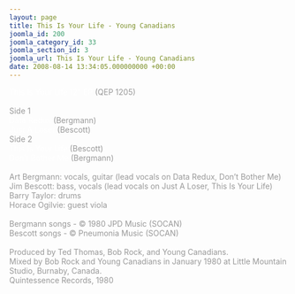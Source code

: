 ```yaml
---
layout: page
title: This Is Your Life - Young Canadians
joomla_id: 200
joomla_category_id: 33
joomla_section_id: 3
joomla_url: This Is Your Life - Young Canadians
date: 2008-08-14 13:34:05.000000000 +00:00
---
```

<div>
<span style="color: #ffffff">This Is Your Life 12&rdquo; EP</span><span style="color: #999999"> (QEP 1205)<br />
<br />
Side 1<br />
</span><span style="color: #ffffff">Data Redux</span><span style="color: #999999"><span style="color: #ffffff"> </span>(Bergmann) <br />
</span><span style="color: #ffffff">Just A Loser</span><span style="color: #999999"> (Bescott) <br />
Side 2<br />
</span><span style="color: #ffffff">This Is Your Life</span><span style="color: #999999"> (Bescott) <br />
</span><span style="color: #ffffff">Don&rsquo;t Bother Me</span><span style="color: #999999"> (Bergmann) <br />
<br />
Art Bergmann: vocals, guitar (lead vocals on Data Redux, Don&rsquo;t Bother Me)<br />
Jim Bescott: bass, vocals (lead vocals on Just A Loser, This Is Your Life)<br />
Barry Taylor: drums<br />
Horace Ogilvie: guest viola<br />
<br />
</span>
</div>
<div>
<span style="color: #999999">Bergmann songs - &copy; 1980 JPD Music (SOCAN)<br />
</span>
</div>
<div>
<span style="color: #999999">Bescott songs - &copy; Pneumonia Music (SOCAN)<br />
<br />
</span>
</div>
<span style="color: #999999">Produced by Ted Thomas, Bob Rock, and Young Canadians.<br />
Mixed by Bob Rock and Young Canadians in January 1980 at Little Mountain Studio, Burnaby, Canada.<br />
Quintessence Records, 1980</span>

